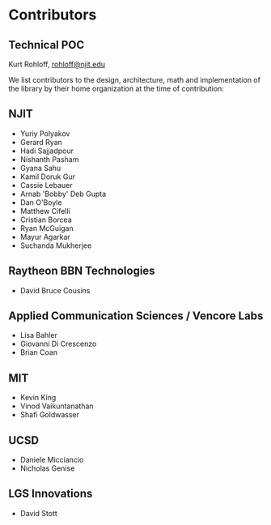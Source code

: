 Contributors
============

Technical POC
-------------
Kurt Rohloff, rohloff@njit.edu

We list contributors to the design, architecture, math and implementation of the library by their home organization at the time of contribution:

NJIT
----
* Yuriy Polyakov
* Gerard Ryan
* Hadi Sajjadpour
* Nishanth Pasham
* Gyana Sahu
* Kamil Doruk Gur
* Cassie Lebauer
* Arnab 'Bobby' Deb Gupta
* Dan O'Boyle
* Matthew Cifelli
* Cristian Borcea
* Ryan McGuigan
* Mayur Agarkar
* Suchanda Mukherjee


Raytheon BBN Technologies
-------------------------
* David Bruce Cousins

Applied Communication Sciences / Vencore Labs
---------------------------------------------
* Lisa Bahler
* Giovanni Di Crescenzo
* Brian Coan

MIT
---
* Kevin King
* Vinod Vaikuntanathan
* Shafi Goldwasser

UCSD
----
* Daniele Micciancio
* Nicholas Genise

LGS Innovations
---------------
* David Stott
